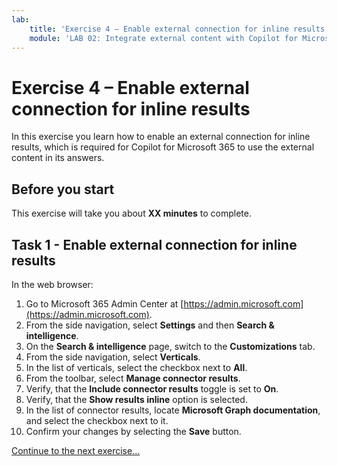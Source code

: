 ```yaml
---
lab:
    title: 'Exercise 4 – Enable external connection for inline results'
    module: 'LAB 02: Integrate external content with Copilot for Microsoft 365 using Microsoft Graph connectors built with .NET'
---
```


# Exercise 4 – Enable external connection for inline results

In this exercise you learn how to enable an external connection for inline results, which is required for Copilot for Microsoft 365 to use the external content in its answers.

## Before you start

This exercise will take you about **XX minutes** to complete.

## Task 1 - Enable external connection for inline results

In the web browser:

1. Go to Microsoft 365 Admin Center at [https://admin.microsoft.com](https://admin.microsoft.com).
1. From the side navigation, select **Settings** and then **Search & intelligence**.
1. On the **Search & intelligence** page, switch to the **Customizations** tab.
1. From the side navigation, select **Verticals**.
1. In the list of verticals, select the checkbox next to **All**.
1. From the toolbar, select **Manage connector results**.
1. Verify, that the **Include connector results** toggle is set to **On**.
1. Verify, that the **Show results inline** option is selected.
1. In the list of connector results, locate **Microsoft Graph documentation**, and select the checkbox next to it.
1. Confirm your changes by selecting the **Save** button.

[Continue to the next exercise...](./6-exercise-get-answers-from-external-content.md)